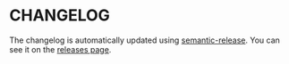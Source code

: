 # CHANGELOG

The changelog is automatically updated using [semantic-release](https://github.com/semantic-release/semantic-release).
You can see it on the [releases page](https://github.com/igordanchenko/react-photo-album/releases).
